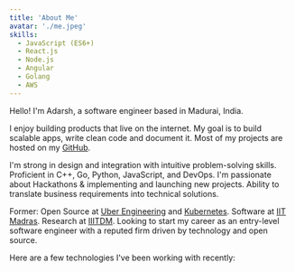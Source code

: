 ```yaml
---
title: 'About Me'
avatar: './me.jpeg'
skills:
  - JavaScript (ES6+)
  - React.js
  - Node.js
  - Angular
  - Golang
  - AWS
---
```


Hello! I'm Adarsh, a software engineer based in Madurai, India.

I enjoy building products that live on the internet. My goal is to build scalable apps, write clean code and document it. Most of my projects are hosted on my [GitHub](https://github.com/Sai-Adarsh).

I'm strong in design and integration with intuitive problem-solving skills. Proficient in C++, Go, Python, JavaScript, and DevOps. I'm passionate about Hackathons & implementing and launching new projects. Ability to translate business requirements into technical solutions. 

Former: Open Source at [Uber Engineering](https://eng.uber.com/) and [Kubernetes](https://www.cncf.io/). Software at [IIT Madras](https://www.iitm.ac.in/). Research at [IIITDM](https://www.iiitdm.ac.in/). Looking to start my career as an entry-level software engineer with a reputed firm driven by technology and open source.

Here are a few technologies I've been working with recently: